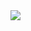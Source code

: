 <img src="https://github-readme-stats.vercel.app/api?username=kullph&theme=graywhite&show_icons=true&count_private=true&hide_title=false&hide_border=true">
<br>
<img src="https://github-readme-stats.vercel.app/api/top-langs?username=kullph&show_icons=true&locale=en&layout=compact&theme=graywhite&count_private=true&hide_border=true>
